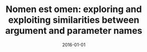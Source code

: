 ---
title: "Nomen est omen: exploring and exploiting similarities between argument and parameter names"
collection: publications
permalink: /publication/2016-01-01-Nomen-est-omen-exploring-and-exploiting-similarities-between-argument-and-parameter-names
date: 2016-01-01
venue: 'In the proceedings of Proceedings of the 38th International Conference on Software Engineering, ICSE 2016, Austin, TX, USA, May 14-22, 2016'
paperurl: 'https://doi.org/10.1145/2884781.2884841'
citation: ' Hui Liu,  Qiurong Liu,  Cristian{-}Alexandru Staicu,  Michael Pradel,  Yue Luo'
---